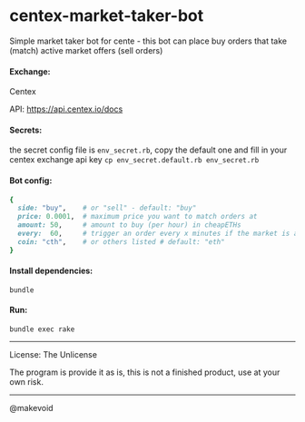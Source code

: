 # centex-market-taker-bot

Simple market taker bot for cente - this bot can place buy orders that take (match) active market offers (sell orders)

#### Exchange:

Centex

API: https://api.centex.io/docs

#### Secrets:

the secret config file is `env_secret.rb`, copy the default one and fill in your centex exchange api key `cp env_secret.default.rb env_secret.rb`

#### Bot config:

```rb
{
  side: "buy",    # or "sell" - default: "buy"
  price: 0.0001,  # maximum price you want to match orders at
  amount: 50,     # amount to buy (per hour) in cheapETHs
  every:  60,     # trigger an order every x minutes if the market is at that price level
  coin: "cth",    # or others listed # default: "eth"
}
```

#### Install dependencies:

    bundle

#### Run:

    bundle exec rake


---

License: The Unlicense

The program is provide it as is, this is not a finished product, use at your own risk.

----

@makevoid
